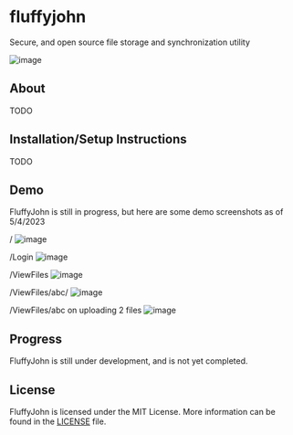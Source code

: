 
# fluffyjohn
Secure, and open source file storage and synchronization utility 

![image](https://user-images.githubusercontent.com/97091148/218325579-5e4835b6-ec84-47c7-a004-6a48908e78f8.png)

## About
TODO

## Installation/Setup Instructions
TODO

## Demo
FluffyJohn is still in progress, but here are some demo screenshots as of 5/4/2023

/
![image](https://user-images.githubusercontent.com/97091148/230357747-e3b1becd-96f3-41a1-8bf5-243cea98ac45.png)

/Login
![image](https://user-images.githubusercontent.com/97091148/230357885-b9f2bf2d-758f-4295-a985-1add03cf78ea.png)

/ViewFiles
![image](https://user-images.githubusercontent.com/97091148/230357981-5adaf771-6f7a-4284-8d87-9283e5a7f287.png)

/ViewFiles/abc/
![image](https://user-images.githubusercontent.com/97091148/230358064-12878726-6320-4e8c-b4a3-9da5b4ca5f4b.png)

/ViewFiles/abc on uploading 2 files
![image](https://user-images.githubusercontent.com/97091148/230358307-03c02101-27e2-4f6a-98d4-9c1324923976.png)

## Progress
FluffyJohn is still under development, and is not yet completed.

## License
FluffyJohn is licensed under the MIT License. More information can be found in the [LICENSE](https://github.com/johnmanjohnston/fluffyjohn/blob/master/LICENSE) file.
